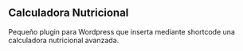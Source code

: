 Calculadora Nutricional
-----------------------

Pequeño plugin para Wordpress que inserta mediante shortcode una calculadora nutricional avanzada.
